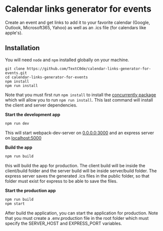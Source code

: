 # Calendar links generator for events

Create an event and get links to add it to your favorite calendar (Google, Outlook, Microsoft365, Yahoo) as well as an .ics file (for calendars like apple's).

## Installation

You will need `node` and `npm` installed globally on your machine.

```
git clone https://github.com/TextC0de/calendar-links-generator-for-events.git
cd calendar-links-generator-for-events
npm install
npm run install
```

Note that you must first run `npm install` to install the [concurrently package](https://www.npmjs.com/package/concurrently) which will allow you to run `npm run install`. This last command will install the client and server dependencies.

**Start the development app**

```bash
npm run dev
```

This will start webpack-dev-server on [0.0.0.0:3000](http://0.0.0.0:3000/) and an express server on [localhost:5000](http://localhost:5000/)

**Build the app**

```bash
npm run build
```

this will build the app for production. The client build will be inside the client/build folder and the server build will be inside server/build folder.
The express server saves the generated .ics files in the public folder, so that folder must exist for express to be able to save the files.

**Start the production app**

```bash
npm run build
npm start
```

After build the application, you can start the application for production. Note that you must create a .env.production file in the root folder which must specify the SERVER_HOST and EXPRESS_PORT variables.
